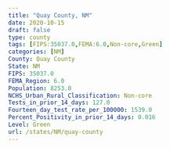 ```yaml
---
title: "Quay County, NM"
date: 2020-10-15
draft: false
type: county
tags: [FIPS:35037.0,FEMA:6.0,Non-core,Green]
categories: [NM]
County: Quay County
State: NM
FIPS: 35037.0
FEMA_Region: 6.0
Population: 8253.0
NCHS_Urban_Rural_Classification: Non-core
Tests_in_prior_14_days: 127.0
Fourteen_day_test_rate_per_100000: 1539.0
Percent_Positivity_in_prior_14_days: 0.016
Level: Green
url: /states/NM/quay-county
---
```



